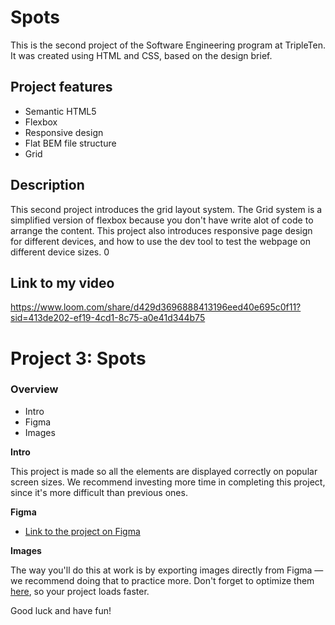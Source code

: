 # Spots

This is the second project of the Software Engineering program at TripleTen. It was created using HTML and CSS, based on the design brief.

## Project features

- Semantic HTML5
- Flexbox
- Responsive design
- Flat BEM file structure
- Grid

## Description

This second project introduces the grid layout system. The Grid system is a simplified version of flexbox because you don't have write alot of code to arrange the content.
This project also introduces responsive page design for different devices, and how to use the dev tool to test the webpage on different device sizes.
0

## Link to my video

https://www.loom.com/share/d429d3696888413196eed40e695c0f11?sid=413de202-ef19-4cd1-8c75-a0e41d344b75

# Project 3: Spots

### Overview

- Intro
- Figma
- Images

**Intro**

This project is made so all the elements are displayed correctly on popular screen sizes. We recommend investing more time in completing this project, since it's more difficult than previous ones.

**Figma**

- [Link to the project on Figma](https://www.figma.com/file/BBNm2bC3lj8QQMHlnqRsga/Sprint-3-Project-%E2%80%94-Spots?type=design&node-id=2%3A60&mode=design&t=afgNFybdorZO6cQo-1)

**Images**

The way you'll do this at work is by exporting images directly from Figma — we recommend doing that to practice more. Don't forget to optimize them [here](https://tinypng.com/), so your project loads faster.

Good luck and have fun!
